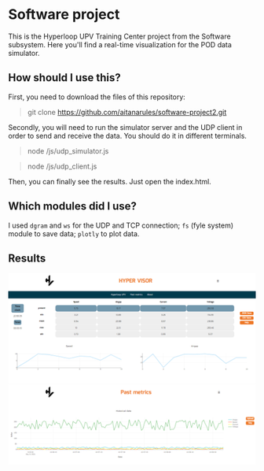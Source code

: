 # Software project

This is the Hyperloop UPV Training Center project from the Software subsystem. Here you'll find a real-time visualization for the POD data simulator.


## How should I use this?

First, you need to download the files of this repository:
> git clone https://github.com/aitanarules/software-project2.git

Secondly, you will need to run the simulator server and the UDP client in order to send and receive the data. You should do it in different terminals.
> node /js/udp_simulator.js

> node /js/udp_client.js

Then, you can finally see the results. Just open the index.html.


## Which modules did I use?

I used `dgram` and `ws` for the UDP and TCP connection; `fs` (fyle system) module to save data; `plotly` to plot data.


## Results

![alt text](/images/image.png)
![alt text](/images/image-1.png)
